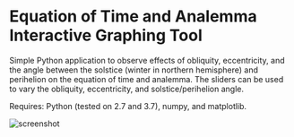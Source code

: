 # Equation of Time and Analemma Interactive Graphing Tool
Simple Python application to observe effects of obliquity, eccentricity, and the angle between the solstice (winter in northern hemisphere) and perihelion on the equation of time and analemma.  The sliders can be used to vary the obliquity, eccentricity, and solstice/perihelion angle.

Requires: Python (tested on 2.7 and 3.7), numpy, and matplotlib.
 
![screenshot](https://github.com/VinnieM-3/Equation-of-Time/blob/master/screenshot.jpg)
